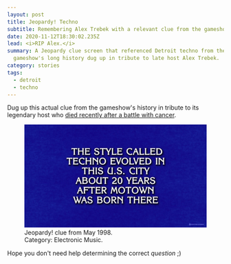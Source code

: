 ```yaml
---
layout: post
title: Jeopardy! Techno
subtitle: Remembering Alex Trebek with a relevant clue from the gameshow's history
date: 2020-11-12T18:30:02.235Z
lead: <i>RIP Alex.</i>
summary: A Jeopardy clue screen that referenced Detroit techno from the
  gameshow's long history dug up in tribute to late host Alex Trebek.
category: stories
tags:
  - detroit
  - techno
---
```

Dug up this actual clue from the gameshow's history in tribute to its legendary host who [died recently after a battle with cancer](https://www.nytimes.com/2020/11/08/arts/television/alex-trebek-dead.html).  

<figure class="figure col-sm-12">
<img class="figure-img img-fluid" src="/img/jeopardy-detroit-techno-12may1998-continuumizm-1280x720.jpg" alt="Jeopardy clue screen, text: &quot;The style called techno evolved in this U.S. city about 20 years after Motown was born there&quot;, faithfully recreated by Continuumizm. Aired May 12, 1998." title="WHAT IS DETROIT? Hard to find a pre-digital era Jeopardy clip since this appeared in 1998, so faithfully recreated it!">
<figcaption class="figure-caption">Jeopardy! clue from May 1998.<br>
Category: Electronic Music.</figcaption>
</figure>

Hope you don't need help determining the correct *question* ;)